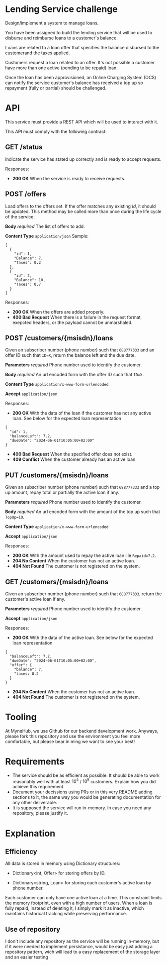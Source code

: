 # Lending Service challenge
Design/implement a system to manage loans.

You have been assigned to build the lending service that will be used to disburse and reimburse loans to a customer's balance.

Loans are related to a loan offer that specifies the balance disbursed to the customerand the taxes applied.

Customers request a loan related to an offer. It's not possible a customer have more than one active (pending to be repaid) loan.

Once the loan has been approvisioned, an Online Charging System (OCS) can notify the service customer's balance has received a top up
so repayment (fully or partial) should be challenged.

# API
This service must provide a REST API which will be used to interact with it.

This API must comply with the following contract:

## GET /status
Indicate the service has stated up correctly and is ready to accept requests.

Responses:
- **200 OK** When the service is ready to receive requests.

## POST /offers
Load offers to the offers set. If the offer matches any existing *Id*, it should be updated.
This method may be called more than once during the life cycle of the service.

**Body** *required* The list of offers to add.

**Content Type** ```application/json```
Sample:
```
[
  {
    "id": 1,
    "Balance": 7,
    "Taxes": 0.2
  },
  {
    "id": 2,
    "Balance": 10,
    "Taxes": 0.7
  }
]
```
Responses:
- **200 OK** When the offers are added properly.
- **400 Bad Request** When there is a failure in the request format, exepcted headers, or the payload cannot be unmarshaled.

## POST /customers/{msisdn}/loans
Given an subscriber number (phone number) such that ```688777333``` and an offer ID such that ```ID=X```, return the balance left and the due date.

**Parameters** *required* Phone number used to identify the customer.

**Body** *required* An url encoded form with the offer ID such that ```ID=X```.

**Content Type** ```application/x-www-form-urlencoded```

**Accept** ```application/json```

Responses:
- **200 OK** With the data of the loan if the customer has not any active loan. See below for the expected loan representation
```
{
  "id": 1,
  "balanceLeft": 7.2,
  "dueDate": "2024-06-01T10:05:00+02:00"
}
```
- **400 Bad Request** When the specified offer does not exist.
- **409 Conflict** When the customer already has an active loan.

## PUT /customers/{msisdn}/loans
Given an subscriber number (phone number) such that ```688777333``` and a top up amount, repay total or partially the active loan if any.

**Parameters** *required* Phone number used to identify the customer.

**Body** *required* An url encoded form with the amount of the top up such that ```TopUp=10```.

**Content Type** ```application/x-www-form-urlencoded```

**Accept** ```application/json```

Responses:
- **200 OK** With the amount used to repay the active loan lile ```Repaid=7.2```.
- **204 No Content** When the customer has not an active loan.
- **404 Not Found** The customer is not registered on the system.

## GET /customers/{msisdn}/loans
Given an subscriber number (phone number) such that ```688777333```, return the customer's active loan if any.

**Parameters** *required* Phone number used to identify the customer.

**Accept** ```application/json```

Responses:
- **200 OK** With the data of the active loan. See below for the expected loan representation
```
{
  "balanceLeft": 7.2,
  "dueDate": "2024-06-01T10:05:00+02:00",
  "offer": {
    "balance": 7,
    "taxes: 0.2
  }
}
```
- **204 No Content** When the customer has not an active loan.
- **404 Not Found** The customer is not registered on the system.

# Tooling
At MyneHub, we use Github for our backend development work. Anyways, please fork this repository and use the environment you feel more comfortable,
but please bear in ming we want to see your best!

# Requirements
- The service should be as efficient as possible. It should be able to work reasonably well with at least $`10^4`$ / $`10^5`$ customers.
  Explain how you did achieve this requirement.
- Document your decissions using PRs or in this very README adding sections to it,
  the same way you would be generating documentation for any other deliverable.
- It is supposed the service will run in-memory. In case you need any repository, please justify it.

# Explanation

## Efficiency

All data is stored in memory using Dictionary structures:

   - Dictionary<int, Offer> for storing offers by ID.

   - Dictionary<string, Loan> for storing each customer's active loan by phone number.
   
Each customer can only have one active loan at a time. This constraint limits the memory footprint, even with a high number of users. 
When a loan is fully repaid, instead of deleting it, I simply mark it as inactive, which maintains historical tracking while preserving performance.

## Use of repository

I don't include any repository as the service will be running in-memory, but if it were needed to implement persistance, 
would be easy just adding a repository pattern, wich will lead to a easy replacement of the storage layer and an easier testing
